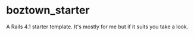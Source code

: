 boztown_starter
===============

A Rails 4.1 starter template.  It's mostly for me but if it suits you take a look.
